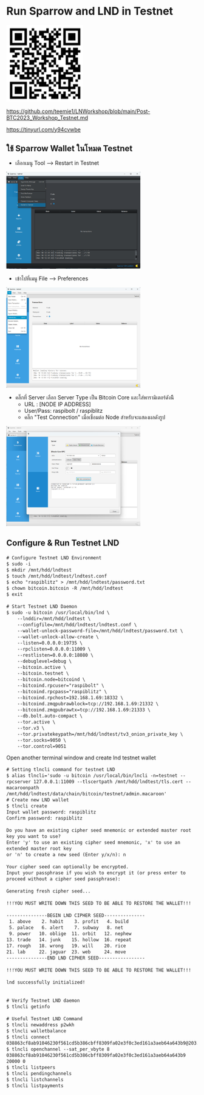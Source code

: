 # Run Sparrow and LND in Testnet
<img src="Post-BTC2023_Workshop/testnet_guide_qr.png"  width="40%" height="40%"/>

https://github.com/teemie1/LNWorkshop/blob/main/Post-BTC2023_Workshop_Testnet.md

https://tinyurl.com/y94cvwbe

## ใช้ Sparrow Wallet ในโหมด Testnet
  - เลือกเมนู Tool --> Restart in Testnet
<img src="Post-BTC2023_Workshop/testnet_sparrow_01.png"  width="70%" height="70%"/>

  - เข้าไปที่เมนู File --> Preferences
<img src="Post-BTC2023_Workshop/testnet_sparrow_02.png"  width="70%" height="70%"/>

  - คลิ๊กที่ Server เลือก Server Type เป็น Bitcoin Core และใส่พารามิเตอร์ดังนีิ
    - URL : [NODE IP ADDRESS]
    - User/Pass: raspibolt / raspiblitz
    - คลิ๊ก "Test Connection" เมื่อเชื่อมต่อ Node สำหรับจะแสดงผลดังรูป
<img src="Post-BTC2023_Workshop/testnet_sparrow_03.png"  width="70%" height="70%"/>

## Configure & Run Testnet LND
~~~
# Configure Testnet LND Environment
$ sudo -i
$ mkdir /mnt/hdd/lndtest
$ touch /mnt/hdd/lndtest/lndtest.conf
$ echo "raspiblitz" > /mnt/hdd/lndtest/password.txt
$ chown bitcoin.bitcoin -R /mnt/hdd/lndtest
$ exit

# Start Testnet LND Daemon
$ sudo -u bitcoin /usr/local/bin/lnd \
    --lnddir=/mnt/hdd/lndtest \
    --configfile=/mnt/hdd/lndtest/lndtest.conf \
    --wallet-unlock-password-file=/mnt/hdd/lndtest/password.txt \
    --wallet-unlock-allow-create \
    --listen=0.0.0.0:19735 \
    --rpclisten=0.0.0.0:11009 \
    --restlisten=0.0.0.0:18080 \
    --debuglevel=debug \
    --bitcoin.active \
    --bitcoin.testnet \
    --bitcoin.node=bitcoind \
    --bitcoind.rpcuser="raspibolt" \
    --bitcoind.rpcpass="raspiblitz" \
    --bitcoind.rpchost=192.168.1.69:18332 \
    --bitcoind.zmqpubrawblock=tcp://192.168.1.69:21332 \
    --bitcoind.zmqpubrawtx=tcp://192.168.1.69:21333 \
    --db.bolt.auto-compact \
    --tor.active \
    --tor.v3 \
    --tor.privatekeypath=/mnt/hdd/lndtest/tv3_onion_private_key \
    --tor.socks=9050 \
    --tor.control=9051 
~~~
Open another terminal window and create lnd testnet wallet
~~~
# Setting tlncli command for testnet LND
$ alias tlncli='sudo -u bitcoin /usr/local/bin/lncli -n=testnet --rpcserver 127.0.0.1:11009 --tlscertpath /mnt/hdd/lndtest/tls.cert --macaroonpath /mnt/hdd/lndtest/data/chain/bitcoin/testnet/admin.macaroon'
# Create new LND wallet
$ tlncli create
Input wallet password: raspiblitz
Confirm password: raspiblitz

Do you have an existing cipher seed mnemonic or extended master root key you want to use?
Enter 'y' to use an existing cipher seed mnemonic, 'x' to use an extended master root key
or 'n' to create a new seed (Enter y/x/n): n

Your cipher seed can optionally be encrypted.
Input your passphrase if you wish to encrypt it (or press enter to proceed without a cipher seed passphrase):

Generating fresh cipher seed...

!!!YOU MUST WRITE DOWN THIS SEED TO BE ABLE TO RESTORE THE WALLET!!!

---------------BEGIN LND CIPHER SEED---------------
 1. above    2. habit    3. profit   4. build
 5. palace   6. alert    7. subway   8. net
 9. power   10. oblige  11. orbit   12. nephew
13. trade   14. junk    15. hollow  16. repeat
17. rough   18. wrong   19. will    20. rice
21. lab     22. jaguar  23. web     24. move
---------------END LND CIPHER SEED-----------------

!!!YOU MUST WRITE DOWN THIS SEED TO BE ABLE TO RESTORE THE WALLET!!!

lnd successfully initialized!

	
# Verify Testnet LND daemon
$ tlncli getinfo

# Useful Testnet LND Command
$ tlncli newaddress p2wkh
$ tlncli walletbalance
$ tlncli connect 038863cf8ab91046230f561cd5b386cbff8309fa02e3f0c3ed161a3aeb64a643b9@203.132.94.196:9735
$ tlncli openchannel --sat_per_vbyte 8 038863cf8ab91046230f561cd5b386cbff8309fa02e3f0c3ed161a3aeb64a643b9 20000 0
$ tlncli listpeers
$ tlncli pendingchannels
$ tlncli listchannels
$ tlncli listpayments
~~~
